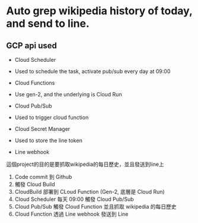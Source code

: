 # Auto grep wikipedia history of today, and send to line.
## GCP api used
* Cloud Scheduler
 - Used to schedule the task, activate pub/sub every day at 09:00
* Cloud Functions
 - Use gen-2, and the underlying is Cloud Run
* Cloud Pub/Sub
 - Used to trigger cloud function
* Cloud Secret Manager
 - Used to store the line token

* Line webhook

這個project的目的是要抓取wikipedia的每日歷史，並且發送到line上
1. Code commit 到 Github
2. 觸發 Cloud Build
3. CloudBuild 部署到 CLoud Function (Gen-2, 底層是 Cloud Run)
4. Cloud Scheduler 每天 09:00 觸發 Cloud Pub/Sub
5. Cloud Pub/Sub 觸發 Cloud Function 並且抓取 wikipedia 的每日歷史
6. Cloud Function 透過 Line webhook 發送到 Line

